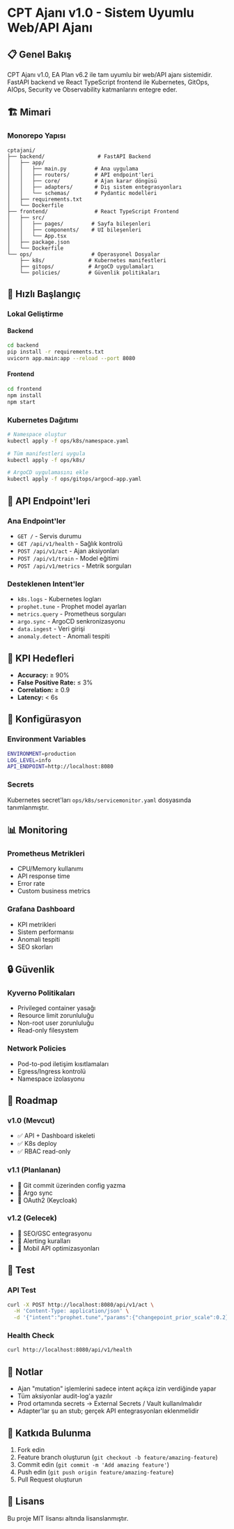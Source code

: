 # CPT Ajanı v1.0 - Sistem Uyumlu Web/API Ajanı

## 📋 Genel Bakış

CPT Ajanı v1.0, EA Plan v6.2 ile tam uyumlu bir web/API ajanı sistemidir. FastAPI backend ve React TypeScript frontend ile Kubernetes, GitOps, AIOps, Security ve Observability katmanlarını entegre eder.

## 🏗️ Mimari

### Monorepo Yapısı
```
cptajani/
├── backend/                 # FastAPI Backend
│   ├── app/
│   │   ├── main.py         # Ana uygulama
│   │   ├── routers/        # API endpoint'leri
│   │   ├── core/           # Ajan karar döngüsü
│   │   ├── adapters/       # Dış sistem entegrasyonları
│   │   └── schemas/        # Pydantic modelleri
│   ├── requirements.txt
│   └── Dockerfile
├── frontend/               # React TypeScript Frontend
│   ├── src/
│   │   ├── pages/         # Sayfa bileşenleri
│   │   ├── components/    # UI bileşenleri
│   │   └── App.tsx
│   ├── package.json
│   └── Dockerfile
└── ops/                   # Operasyonel Dosyalar
    ├── k8s/              # Kubernetes manifestleri
    ├── gitops/           # ArgoCD uygulamaları
    └── policies/         # Güvenlik politikaları
```

## 🚀 Hızlı Başlangıç

### Lokal Geliştirme

#### Backend
```bash
cd backend
pip install -r requirements.txt
uvicorn app.main:app --reload --port 8080
```

#### Frontend
```bash
cd frontend
npm install
npm start
```

### Kubernetes Dağıtımı

```bash
# Namespace oluştur
kubectl apply -f ops/k8s/namespace.yaml

# Tüm manifestleri uygula
kubectl apply -f ops/k8s/

# ArgoCD uygulamasını ekle
kubectl apply -f ops/gitops/argocd-app.yaml
```

## 📡 API Endpoint'leri

### Ana Endpoint'ler
- `GET /` - Servis durumu
- `GET /api/v1/health` - Sağlık kontrolü
- `POST /api/v1/act` - Ajan aksiyonları
- `POST /api/v1/train` - Model eğitimi
- `POST /api/v1/metrics` - Metrik sorguları

### Desteklenen Intent'ler
- `k8s.logs` - Kubernetes logları
- `prophet.tune` - Prophet model ayarları
- `metrics.query` - Prometheus sorguları
- `argo.sync` - ArgoCD senkronizasyonu
- `data.ingest` - Veri girişi
- `anomaly.detect` - Anomali tespiti

## 🎯 KPI Hedefleri

- **Accuracy:** ≥ 90%
- **False Positive Rate:** ≤ 3%
- **Correlation:** ≥ 0.9
- **Latency:** < 6s

## 🔧 Konfigürasyon

### Environment Variables
```bash
ENVIRONMENT=production
LOG_LEVEL=info
API_ENDPOINT=http://localhost:8080
```

### Secrets
Kubernetes secret'ları `ops/k8s/servicemonitor.yaml` dosyasında tanımlanmıştır.

## 📊 Monitoring

### Prometheus Metrikleri
- CPU/Memory kullanımı
- API response time
- Error rate
- Custom business metrics

### Grafana Dashboard
- KPI metrikleri
- Sistem performansı
- Anomali tespiti
- SEO skorları

## 🔒 Güvenlik

### Kyverno Politikaları
- Privileged container yasağı
- Resource limit zorunluluğu
- Non-root user zorunluluğu
- Read-only filesystem

### Network Policies
- Pod-to-pod iletişim kısıtlamaları
- Egress/Ingress kontrolü
- Namespace izolasyonu

## 🚀 Roadmap

### v1.0 (Mevcut)
- ✅ API + Dashboard iskeleti
- ✅ K8s deploy
- ✅ RBAC read-only

### v1.1 (Planlanan)
- 🔄 Git commit üzerinden config yazma
- 🔄 Argo sync
- 🔄 OAuth2 (Keycloak)

### v1.2 (Gelecek)
- 🔄 SEO/GSC entegrasyonu
- 🔄 Alerting kuralları
- 🔄 Mobil API optimizasyonları

## 🧪 Test

### API Test
```bash
curl -X POST http://localhost:8080/api/v1/act \
  -H 'Content-Type: application/json' \
  -d '{"intent":"prophet.tune","params":{"changepoint_prior_scale":0.2}}'
```

### Health Check
```bash
curl http://localhost:8080/api/v1/health
```

## 📝 Notlar

- Ajan "mutation" işlemlerini sadece intent açıkça izin verdiğinde yapar
- Tüm aksiyonlar audit-log'a yazılır
- Prod ortamında secrets → External Secrets / Vault kullanılmalıdır
- Adapter'lar şu an stub; gerçek API entegrasyonları eklenmelidir

## 🤝 Katkıda Bulunma

1. Fork edin
2. Feature branch oluşturun (`git checkout -b feature/amazing-feature`)
3. Commit edin (`git commit -m 'Add amazing feature'`)
4. Push edin (`git push origin feature/amazing-feature`)
5. Pull Request oluşturun

## 📄 Lisans

Bu proje MIT lisansı altında lisanslanmıştır.
